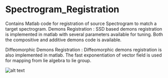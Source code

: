 # Spectrogram_Registration
Contains Matlab code for registration of source Spectrogram to match a target spectrogram. 
Demons Registration :
SSD based demons registration is implemented in matlab with several parameters available for tuning. Both the compositive and 
additive demons code is available. 

Diffeomorphic Demons Registration :
Diffeomorphic demons registration is also implemented in matlab. The fast exponentiation of vector field is used for mapping 
from lie algebra to lie group. 

![alt text](https://raw.githubusercontent.com/ravi-0841/Spectrogram_Registration/master/Presentations/Images/readme2.gif)

